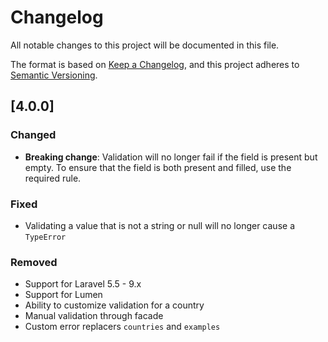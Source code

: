 # Changelog

All notable changes to this project will be documented in this file.

The format is based on [Keep a Changelog](https://keepachangelog.com/en/1.1.0/),
and this project adheres to [Semantic Versioning](https://semver.org/spec/v2.0.0.html).

## [4.0.0]

### Changed

- **Breaking change**: Validation will no longer fail if the field is present but empty. To ensure that the field is
 both present and filled, use the required rule.

### Fixed

- Validating a value that is not a string or null will no longer cause a `TypeError`

### Removed

- Support for Laravel 5.5 - 9.x
- Support for Lumen
- Ability to customize validation for a country
- Manual validation through facade
- Custom error replacers `countries` and `examples`
